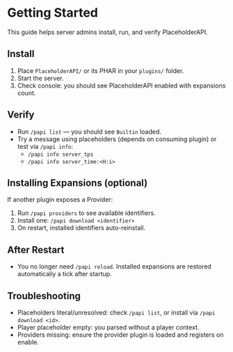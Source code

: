 # Getting Started

This guide helps server admins install, run, and verify PlaceholderAPI.

## Install

1) Place `PlaceholderAPI/` or its PHAR in your `plugins/` folder.
2) Start the server.
3) Check console: you should see PlaceholderAPI enabled with expansions count.

## Verify

- Run `/papi list` — you should see `Builtin` loaded.
- Try a message using placeholders (depends on consuming plugin) or test via `/papi info`:
  - `/papi info server_tps`
  - `/papi info server_time:<H:i>`

## Installing Expansions (optional)

If another plugin exposes a Provider:
1) Run `/papi providers` to see available identifiers.
2) Install one: `/papi download <identifier>`
3) On restart, installed identifiers auto-reinstall.

## After Restart

- You no longer need `/papi reload`. Installed expansions are restored automatically a tick after startup.

## Troubleshooting

- Placeholders literal/unresolved: check `/papi list`, or install via `/papi download <id>`.
- Player placeholder empty: you parsed without a player context.
- Providers missing: ensure the provider plugin is loaded and registers on enable.

